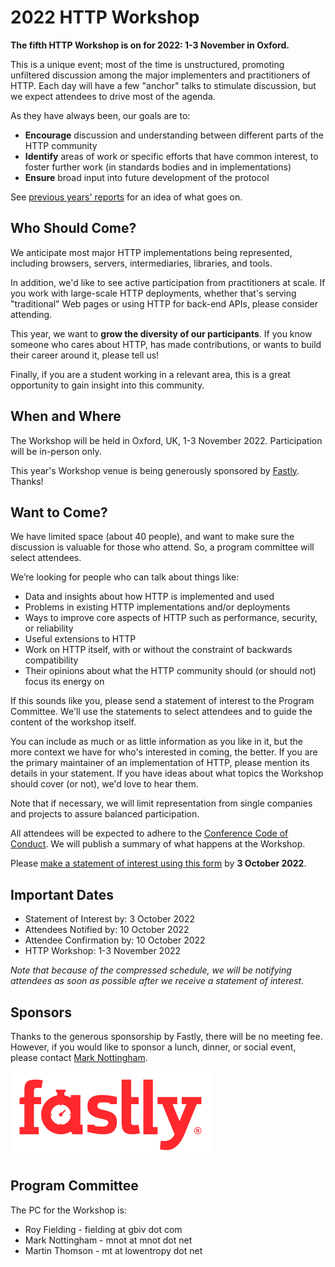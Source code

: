 
# 2022 HTTP Workshop

**The fifth HTTP Workshop is on for 2022: 1-3 November in Oxford.**

This is a unique event; most of the time is unstructured, promoting unfiltered discussion among the major implementers and practitioners of HTTP. Each day will have a few "anchor" talks to stimulate discussion, but we expect attendees to drive most of the agenda. 

As they have always been, our goals are to:

* **Encourage** discussion and understanding between different parts of the HTTP community
* **Identify** areas of work or specific efforts that have common interest, to foster further work (in standards bodies and in implementations)
* **Ensure** broad input into future development of the protocol

See [previous years' reports](https://httpwork.shop/) for an idea of what goes on.

## Who Should Come?

We anticipate most major HTTP implementations being represented, including browsers, servers, intermediaries, libraries, and tools.

In addition, we'd like to see active participation from practitioners at scale. If you work with large-scale HTTP deployments, whether that's serving "traditional" Web pages or using HTTP for back-end APIs, please consider attending.

This year, we want to **grow the diversity of our participants**. If you know someone who cares about HTTP, has made contributions, or wants to build their career around it, please tell us!

Finally, if you are a student working in a relevant area, this is a great opportunity to gain insight into this community.


## When and Where

The Workshop will be held in Oxford, UK, 1-3 November 2022. Participation will be in-person only.

This year's Workshop venue is being generously sponsored by [Fastly](https://fastly.com/). Thanks!


## Want to Come?

We have limited space (about 40 people), and want to make sure the discussion is valuable for those who attend. So, a program committee will select attendees.

We’re looking for people who can talk about things like:

* Data and insights about how HTTP is implemented and used
* Problems in existing HTTP implementations and/or deployments
* Ways to improve core aspects of HTTP such as performance, security, or reliability
* Useful extensions to HTTP
* Work on HTTP itself, with or without the constraint of backwards compatibility
* Their opinions about what the HTTP community should (or should not) focus its energy on

If this sounds like you, please send a statement of interest to the Program Committee. We'll use the statements to select attendees and to guide the content of the workshop itself.

You can include as much or as little information as you like in it, but the more context we have for who's interested in coming, the better. If you are the primary maintainer of an implementation of HTTP, please mention its details in your statement. If you have ideas about what topics the Workshop should cover (or not), we'd love to hear them.

Note that if necessary, we will limit representation from single companies and projects to assure balanced participation.

All attendees will be expected to adhere to the [Conference Code of Conduct](http://confcodeofconduct.com/). We will publish a summary of what happens at the Workshop.

Please [make a statement of interest using this form](https://forms.office.com/r/jEXGVTf3AT) by **3 October 2022**.


## Important Dates

* Statement of Interest by: 3 October 2022
* Attendees Notified by: 10 October 2022
* Attendee Confirmation by: 10 October 2022
* HTTP Workshop: 1-3 November 2022

_Note that because of the compressed schedule, we will be notifying attendees as soon as possible after we receive a statement of interest._

## Sponsors

Thanks to the generous sponsorship by Fastly, there will be no meeting fee. However, if you would like to sponsor a lunch, dinner, or social event, please contact [Mark Nottingham](mailto:mnot@mnot.net).

[![Fastly](asset/fastly.png)](https://fastly.com)


## Program Committee 

The PC for the Workshop is:

* Roy Fielding - fielding at gbiv dot com
* Mark Nottingham - mnot at mnot dot net
* Martin Thomson - mt at lowentropy dot net

